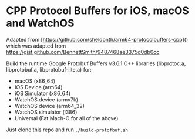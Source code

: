 # CPP Protocol Buffers for iOS, macOS and WatchOS

Adapted from [https://github.com/sheldonth/arm64-protocolbuffers-cpp]() which was adapted from [https://gist.github.com/BennettSmith/9487468ae3375d0db0cc
]()

Build the runtime Google Protobuf Buffers v3.6.1 C++ libraries (libprotoc.a, libprotobuf.a, libprotobuf-lite.a) for:

* macOS (x86_64)
* iOS Device (arm64) 
* iOS Simulator (x86_64)
* WatchOS device (armv7k)
* WatchOS device (arm64_32)
* WatchOS simulator (i386)
* Universal (Fat Mach-O for all of the above)

Just clone this repo and run `./build-protofbuf.sh`

<!--`universal$ otool -vf ./libprotobuf.a

Fat headers
fat_magic FAT_MAGIC
nfat_arch 5

architecture i386
    cputype CPU_TYPE_I386
    cpusubtype CPU_SUBTYPE_I386_ALL
    capabilities 0x0
    offset 108
    size 3649264
    align 2^2 (4)
    
architecture arm64_32
    cputype CPU_TYPE_ARM64_32
    cpusubtype CPU_SUBTYPE_ARM64_V8
    capabilities 0x0
    offset 3649372
    size 10286304
    align 2^2 (4)
    
architecture armv7k
    cputype CPU_TYPE_ARM
    cpusubtype CPU_SUBTYPE_ARM_V7K
    capabilities 0x0
    offset 13935676
    size 9941128
    align 2^2 (4)
    
architecture x86_64
    cputype CPU_TYPE_X86_64
    cpusubtype CPU_SUBTYPE_X86_64_ALL
    capabilities 0x0
    offset 23876808
    size 4018064
    align 2^3 (8)
    
architecture arm64
    cputype CPU_TYPE_ARM64
    cpusubtype CPU_SUBTYPE_ARM64_ALL
    capabilities 0x0
    offset 27894872
    size 10477928
    align 2^3 (8)
    
Archive : ./libprotobuf.a`-->


